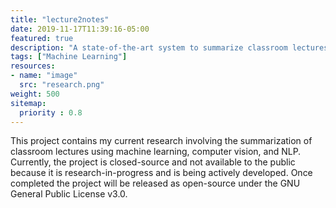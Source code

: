 ```yaml
---
title: "lecture2notes"
date: 2019-11-17T11:39:16-05:00
featured: true
description: "A state-of-the-art system to summarize classroom lectures using machine learning, computer vision, and NLP. The project is closed-source due to current development."
tags: ["Machine Learning"]
resources:
- name: "image"
  src: "research.png"
weight: 500
sitemap:
  priority : 0.8
---
```


This project contains my current research involving the summarization of classroom lectures using machine learning, computer vision, and NLP. Currently, the project is closed-source and not available to the public because it is research-in-progress and is being actively developed. Once completed the project will be released as open-source under the GNU General Public License v3.0.
